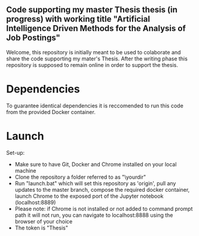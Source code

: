 ## Code supporting my master Thesis thesis (in progress) with working title "Artificial Intelligence Driven Methods for the Analysis of Job Postings"
Welcome, this repository is initially meant to be used to colaborate and share the code supporting my mater's Thesis. 
After the writing phase this repository is supposed to remain online in order to support the thesis.

# Dependencies
To guarantee identical dependencies it is reccomended to run this code from the provided Docker container.

# Launch
Set-up:
- Make sure to have Git, Docker and Chrome installed on your local machine
- Clone the repository a folder referred to as "\yourdir"
- Run "launch.bat" which will set this repository as 'origin', pull any updates to the master branch, compose the required docker container, launch Chrome to the exposed port of the Jupyter notebook (localhost:8889)
- Please note: if Chrome is not installed or not added to command prompt path it will not run, you can navigate to localhost:8888 using the browser of your choice
- The token is "Thesis"
